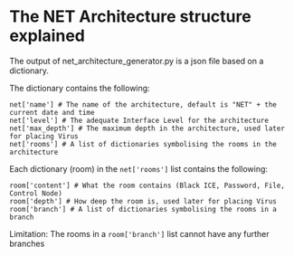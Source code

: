 # The NET Architecture structure explained
The output of net\_architecture\_generator.py is a json file based on a dictionary.

The dictionary contains the following:
```
net['name'] # The name of the architecture, default is "NET" + the current date and time
net['level'] # The adequate Interface Level for the architecture
net['max_depth'] # The maximum depth in the architecture, used later for placing Virus
net['rooms'] # A list of dictionaries symbolising the rooms in the architecture
```
Each dictionary (room) in the <code>net['rooms']</code> list contains the following:
```
room['content'] # What the room contains (Black ICE, Password, File, Control Node)
room['depth'] # How deep the room is, used later for placing Virus
room['branch'] # A list of dictionaries symbolising the rooms in a branch
```
Limitation: The rooms in a <code>room['branch']</code> list cannot have any further branches
